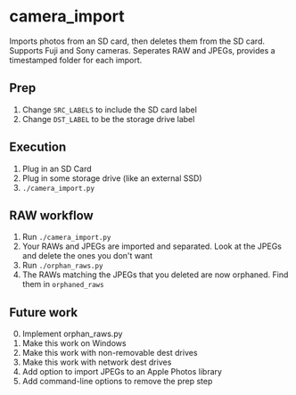 # camera_import

Imports photos from an SD card, then deletes them from the SD card. Supports Fuji and Sony cameras. Seperates RAW and JPEGs, provides a timestamped folder for each import.

## Prep
1. Change `SRC_LABELS` to include the SD card label
2. Change `DST_LABEL` to be the storage drive label

## Execution

1. Plug in an SD Card
2. Plug in some storage drive (like an external SSD)
3. `./camera_import.py`

## RAW workflow
1. Run `./camera_import.py` 
2. Your RAWs and JPEGs are imported and separated. Look at the JPEGs and delete the ones you don't want
3. Run `./orphan_raws.py`
4. The RAWs matching the JPEGs that you deleted are now orphaned. Find them in `orphaned_raws`

## Future work
0. Implement orphan_raws.py
1. Make this work on Windows
2. Make this work with non-removable dest drives
3. Make this work with network dest drives
4. Add option to import JPEGs to an Apple Photos library
5. Add command-line options to remove the prep step
